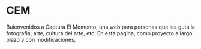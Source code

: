 # CEM
Buienvenidos a Captura El Momento, una web para personas que les guta la fotografia, arte, cultura del arte, etc.
En esta pagina, como proyecto a largo plazo y con modificaciones,
